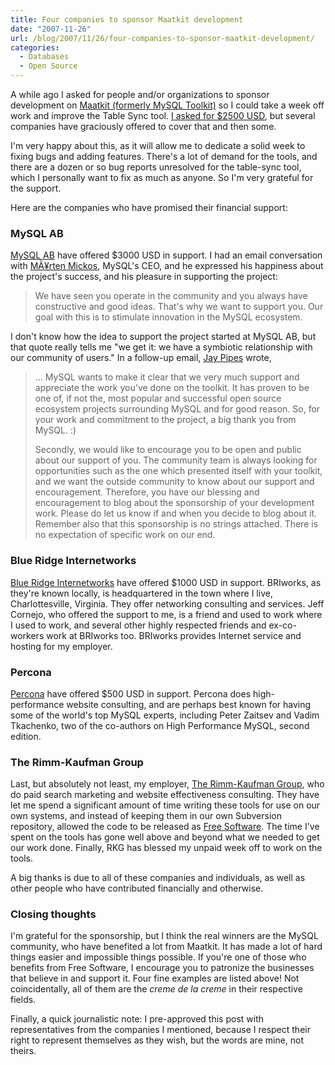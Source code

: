 ```yaml
---
title: Four companies to sponsor Maatkit development
date: "2007-11-26"
url: /blog/2007/11/26/four-companies-to-sponsor-maatkit-development/
categories:
  - Databases
  - Open Source
---
```

A while ago I asked for people and/or organizations to sponsor development on [Maatkit (formerly MySQL Toolkit)](http://code.google.com/p/maatkit/) so I could take a week off work and improve the Table Sync tool. [I asked for $2500 USD](/blog/2007/10/31/mysql-table-sync-bounty-lets-do-it/), but several companies have graciously offered to cover that and then some.

I'm very happy about this, as it will allow me to dedicate a solid week to fixing bugs and adding features. There's a lot of demand for the tools, and there are a dozen or so bug reports unresolved for the table-sync tool, which I personally want to fix as much as anyone. So I'm very grateful for the support.

Here are the companies who have promised their financial support:

### MySQL AB

[MySQL AB](http://www.mysql.com/) have offered $3000 USD in support. I had an email conversation with [MÃ¥rten Mickos](http://www.mysql.com/company/management.html), MySQL's CEO, and he expressed his happiness about the project's success, and his pleasure in supporting the project:

> We have seen you operate in the community and you always have constructive and good ideas. That's why we want to support you. Our goal with this is to stimulate innovation in the MySQL ecosystem.

I don't know how the idea to support the project started at MySQL AB, but that quote really tells me "we get it: we have a symbiotic relationship with our community of users." In a follow-up email, [Jay Pipes](http://jpipes.com/) wrote,

> ... MySQL wants to make it clear that we very much support and appreciate the work you've done on the toolkit. It has proven to be one of, if not the, most popular and successful open source ecosystem projects surrounding MySQL and for good reason. So, for your work and commitment to the project, a big thank you from MySQL. :)
> 
> Secondly, we would like to encourage you to be open and public about our support of you. The community team is always looking for opportunities such as the one which presented itself with your toolkit, and we want the outside community to know about our support and encouragement. Therefore, you have our blessing and encouragement to blog about the sponsorship of your development work. Please do let us know if and when you decide to blog about it. Remember also that this sponsorship is no strings attached. There is no expectation of specific work on our end.

### Blue Ridge Internetworks

[Blue Ridge Internetworks](http://www.briworks.com/) have offered $1000 USD in support. BRIworks, as they're known locally, is headquartered in the town where I live, Charlottesville, Virginia. They offer networking consulting and services. Jeff Cornejo, who offered the support to me, is a friend and used to work where I used to work, and several other highly respected friends and ex-co-workers work at BRIworks too. BRIworks provides Internet service and hosting for my employer.

### Percona

[Percona](http://percona.com/) have offered $500 USD in support. Percona does high-performance website consulting, and are perhaps best known for having some of the world's top MySQL experts, including Peter Zaitsev and Vadim Tkachenko, two of the co-authors on High Performance MySQL, second edition.

### The Rimm-Kaufman Group

Last, but absolutely not least, my employer, [The Rimm-Kaufman Group](http://www.rimmkaufman.com/), who do paid search marketing and website effectiveness consulting. They have let me spend a significant amount of time writing these tools for use on our own systems, and instead of keeping them in our own Subversion repository, allowed the code to be released as [Free Software](http://www.fsf.org/). The time I've spent on the tools has gone well above and beyond what we needed to get our work done. Finally, RKG has blessed my unpaid week off to work on the tools.

A big thanks is due to all of these companies and individuals, as well as other people who have contributed financially and otherwise.

### Closing thoughts

I'm grateful for the sponsorship, but I think the real winners are the MySQL community, who have benefited a lot from Maatkit. It has made a lot of hard things easier and impossible things possible. If you're one of those who benefits from Free Software, I encourage you to patronize the businesses that believe in and support it. Four fine examples are listed above! Not coincidentally, all of them are the *creme de la creme* in their respective fields.

Finally, a quick journalistic note: I pre-approved this post with representatives from the companies I mentioned, because I respect their right to represent themselves as they wish, but the words are mine, not theirs.


